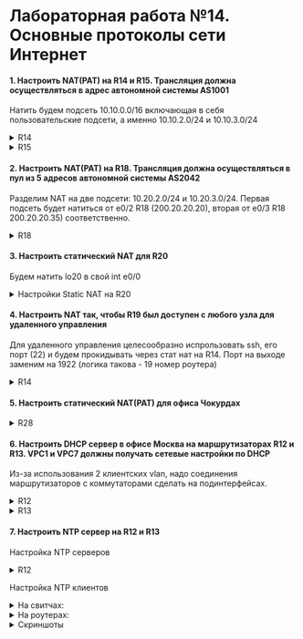 # Лабораторная работа №14. Основные протоколы сети Интернет



#### 1. Настроить NAT(PAT) на R14 и R15. Трансляция должна осуществляться в адрес автономной системы AS1001



Натить будем подсеть 10.10.0.0/16 включающая в себя пользовательские подсети, а именно 10.10.2.0/24 и 10.10.3.0/24



<details>
 <summary>R14</summary>

``` bash

conf t

access-list 1 permit 10.10.0.0 0.0.255.255
ip nat inside source list 1 int e0/2 overload

int e0/2
 ip nat outside
int e0/0
 ip nat inside
int e0/1
 ip nat inside
int e0/3
 ip nat inside
 end
wr mem

```
</details>



<details>
 <summary>R15</summary>

``` bash

conf t

access-list 1 permit 10.10.0.0 0.0.255.255
ip nat inside source list 1 int e0/2 overload

int e0/2
 ip nat outside
int e0/0
 ip nat inside
int e0/1
 ip nat inside
int e0/3
 ip nat inside
 end
wr mem

```
</details>


#### 2. Настроить NAT(PAT) на R18. Трансляция должна осуществляться в пул из 5 адресов автономной системы AS2042

Разделим NAT на две подсети: 10.20.2.0/24 и 10.20.3.0/24. Первая подсеть будет натиться от e0/2 R18 (200.20.20.20), вторая от e0/3 R18 200.20.20.35) соответственно.


<details>
 <summary>R18</summary>

``` bash

conf t

access-list 22 permit 10.20.2.0 0.0.0.255
ip nat inside source list 22 int e0/2 overload

access-list 23 permit 10.20.3.0 0.0.0.255
ip nat inside source list 23 int e0/3 overload

int e0/2
 ip nat outside
int e0/3
 ip nat outside
int e0/0
 ip nat inside
int e0/1
 ip nat inside
 end
wr mem

```
</details>

#### 3. Настроить статический NAT для R20

Будем натить lo20 в свой int e0/0

<details>
 <summary>Настройки Static NAT на R20</summary>

``` bash

conf t
int lo20
 ip address 100.0.10.20 255.255.255.255
 ipv6 enable
 ipv6 address FC00::10:20/128
 ipv6 address FE80::20 link-local
 ipv6 ospf 1 area 102
 ip nat inside
 
int e0/0
 ip nat outside
 exit

ip nat inside source static 100.0.10.20 10.11.10.20
exit
wr mem

```
</details>


#### 4. Настроить NAT так, чтобы R19 был доступен с любого узла для удаленного управления

Для удаленного управления целесообразно испрользовать ssh, его порт (22) и будем прокидывать через стат нат на R14. Порт на выходе заменим на 1922 (логика такова - 19 номер роутера)


<details>
 <summary>R14</summary>

``` bash

conf t

ip nat inside source static tcp 10.11.0.19 22 100.10.10.14 1922
exit
wr mem

```
</details>

#### 5. Настроить статический NAT(PAT) для офиса Чокурдах


<details>
 <summary> R28</summary>

``` bash

conf t
int e0/0
 ip nat outside

 int e0/1
 ip nat outside

int e0/2.3
 ip nat inside

int e0/2.4
 ip nat inside
 exit

ip nat inside source static 10.30.3.30 200.30.30.33
ip nat inside source static 10.30.4.31 200.30.33.45

exit
wr mem

```
</details>


#### 6. Настроить DHCP сервер в офисе Москва на маршрутизаторах R12 и R13. VPC1 и VPC7 должны получать сетевые настройки по DHCP

Из-за использования 2 клиентских vlan, надо соединения маршрутизаторов с коммутаторами сделать на подинтерфейсах.

<details>
 <summary>R12</summary>

``` bash

#SUB

conf t
default int e0/0
default int e0/1

int e0/0.2
  description "R12 to SW4"
  encapsulation dot1q 2
  ip address 10.10.2.1 255.255.255.0
  ipv6 address FE80::12 link-local
  ipv6 address 2001:ABCD:0010:2::2/128
  ipv6 enable
  no shutdown
  exit

int e0/0.3
  description "R12 to SW5"
  encapsulation dot1q 3
  ip address 10.10.3.2 255.255.255.0
  ipv6 address FE80::12 link-local
  ipv6 address 2001:ABCD:0010:3::3/128
  ipv6 enable
  no shutdown
  end

#DHCP

conf t
service dhcp
ip dhcp excluded-address 10.10.2.1 10.10.2.9
ip dhcp excluded-address 10.10.2.250 10.10.2.254
ip dhcp excluded-address 10.10.3.1 10.10.3.9
ip dhcp excluded-address 10.10.3.250 10.10.3.254

ip dhcp pool VLAN2
 network 10.10.2.0 255.255.255.0
 default-router 10.10.2.1

ip dhcp pool VLAN3
 network 10.10.3.0 255.255.255.0
 default-router 10.10.3.1

ipv6 unicast-routing

ipv6 dhcp pool IPV6-VLAN2
address prefix 2001:ABCD:10:2::/64

ipv6 dhcp pool IPV6-VLAN3
address prefix 2001:ABCD:10:3::/64

int e0/0.2
ipv6 dhcp server IPV6-VLAN2
ipv6 nd managed-config-flag

int e0/0.3
ipv6 dhcp server IPV6-VLAN3
ipv6 nd managed-config-flag
end
wr mem

```
</details>

<details>
 <summary>R13</summary>

``` bash

#SUB
conf t
default int e0/0
default int e0/1

int e0/0.3
  description "R13 to SW5"
  encapsulation dot1q 3
  ip address 10.10.3.1 255.255.255.0
  ipv6 address FE80::13 link-local
  ipv6 address 2001:ABCD:0010:3::4/128
  ipv6 enable
  no shutdown
  exit

int e0/0.2
  description "R13 to SW4"
  encapsulation dot1q 2
  ip address 10.10.2.4 255.255.255.0
  ipv6 address FE80::13 link-local
  ipv6 address 2001:ABCD:0010:2::4/128
  ipv6 enable
  no shutdown
  end
  

#DHCP

conf t
service dhcp
ip dhcp excluded-address 10.10.2.1 10.10.2.9
ip dhcp excluded-address 10.10.2.250 10.10.2.254
ip dhcp excluded-address 10.10.3.1 10.10.3.9
ip dhcp excluded-address 10.10.3.250 10.10.3.254

ip dhcp pool VLAN2
 network 10.10.2.0 255.255.255.0
 default-router 10.10.2.1

ip dhcp pool VLAN3
 network 10.10.3.0 255.255.255.0
 default-router 10.10.3.1

ipv6 unicast-routing

ipv6 dhcp pool IPV6-VLAN2
address prefix 2001:ABCD:10:2::/64

ipv6 dhcp pool IPV6-VLAN3
address prefix 2001:ABCD:10:3::/64

int e0/0.2
ipv6 dhcp server IPV6-VLAN2
ipv6 nd managed-config-flag

int e0/0.3
ipv6 dhcp server IPV6-VLAN3
ipv6 nd managed-config-flag
end
wr mem

```
</details>


#### 7. Настроить NTP сервер на R12 и R13

Настройка NTP серверов

<details>
 <summary>R12</summary>

``` bash
conf t

ntp master 2
 clock timezone UTC 3
 clock calendar-valid
 ntp update-calendar

int e0/0.999
 encapsulation dot1q 999
 ip address 1.1.1.12 255.252.0.0
 ipv6 address FD00::12/8
 ipv6 enable
 ntp broadcast
 no shut
</details>


<details>
 <summary>R13</summary>

​``` bash

conf t

ntp master 2
 clock timezone UTC 3
 clock calendar-valid
 ntp update-calendar
 

int e0/0.999
 encapsulation dot1q 999
 ip address 1.1.1.13 255.252.0.0
 ipv6 address FD00::13/8
 ipv6 enable
 ntp broadcast
 no shut

```
</details>

Настройка NTP клиентов

<details>
 <summary>На свитчах:</summary>

``` bash

conf t
int vlan 999
 ntp broad client
 end
wr mem

```
</details>


<details>
<summary>На роутерах:</summary>

``` bash

conf t
 ntp server 10.11.2.12
 ntp server 10.11.4.13
 end
wr mem
 

```
</details>

<details>
<summary>Скриншоты</summary>

![r19_ntp_clock](r19_ntp_clock.jpg)

![sw4_ntp_clock](C:\Users\Csalretepman\Documents\GitHub\-OTUS-Network_Enginier\lab14\sw4_ntp_clock.jpg)

![vpc_dhcp](vpc_dhcp.JPG)

![vpc_dhcp_ipv6](vpc_dhcp_ipv6.JPG)

</details>



